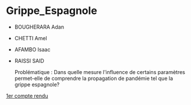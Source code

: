 # Grippe_Espagnole

- BOUGHERARA Adan
- CHETTI Amel
- AFAMBO Isaac
- RAISSI SAID



  Problématique : Dans quelle mesure l'influence de certains paramètres permet-elle de comprendre la propagation de pandémie 
                  tel que la grippe espagnole?

[1er compte rendu](https://are-dynamic-2018.github.io/GrippeEspagnole-/CompteRendu1)
